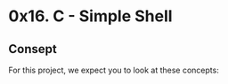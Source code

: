# **0x16. C - Simple Shell**

## **Consept**
For this project, we expect you to look at these concepts:
